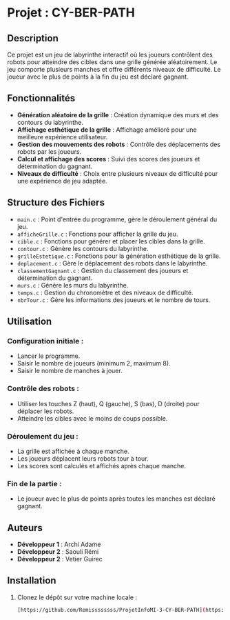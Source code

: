 # Projet : CY-BER-PATH

## Description
Ce projet est un jeu de labyrinthe interactif où les joueurs contrôlent des robots pour atteindre des cibles dans une grille générée aléatoirement. Le jeu comporte plusieurs manches et offre différents niveaux de difficulté. Le joueur avec le plus de points à la fin du jeu est déclaré gagnant.

## Fonctionnalités
- **Génération aléatoire de la grille** : Création dynamique des murs et des contours du labyrinthe.
- **Affichage esthétique de la grille** : Affichage amélioré pour une meilleure expérience utilisateur.
- **Gestion des mouvements des robots** : Contrôle des déplacements des robots par les joueurs.
- **Calcul et affichage des scores** : Suivi des scores des joueurs et détermination du gagnant.
- **Niveaux de difficulté** : Choix entre plusieurs niveaux de difficulté pour une expérience de jeu adaptée.

## Structure des Fichiers
- `main.c` : Point d'entrée du programme, gère le déroulement général du jeu.
- `afficheGrille.c` : Fonctions pour afficher la grille du jeu.
- `cible.c` : Fonctions pour générer et placer les cibles dans la grille.
- `contour.c` : Génère les contours du labyrinthe.
- `grilleEstetique.c` : Fonctions pour la génération esthétique de la grille.
- `deplacement.c` : Gère le déplacement des robots dans le labyrinthe.
- `classementGagnant.c` : Gestion du classement des joueurs et détermination du gagnant.
- `murs.c` : Génère les murs du labyrinthe.
- `temps.c` : Gestion du chronomètre et des niveaux de difficulté.
- `nbrTour.c` : Gère les informations des joueurs et le nombre de tours.

## Utilisation

### Configuration initiale :
- Lancer le programme.
- Saisir le nombre de joueurs (minimum 2, maximum 8).
- Saisir le nombre de manches à jouer.

### Contrôle des robots :
- Utiliser les touches Z (haut), Q (gauche), S (bas), D (droite) pour déplacer les robots.
- Atteindre les cibles avec le moins de coups possible.

### Déroulement du jeu :
- La grille est affichée à chaque manche.
- Les joueurs déplacent leurs robots tour à tour.
- Les scores sont calculés et affichés après chaque manche.

### Fin de la partie :
- Le joueur avec le plus de points après toutes les manches est déclaré gagnant.

## Auteurs
- **Développeur 1** : Archi Adame
- **Développeur 2** : Saouli Rémi
- **Développeur 2** : Vetier Guirec

## Installation
1. Clonez le dépôt sur votre machine locale :
   ```bash
   [https://github.com/Remissssssss/ProjetInfoMI-3-CY-BER-PATH](https://github.com/Remissssssss/ProjetInfoMI-3-CY-BER-PATH.git)
